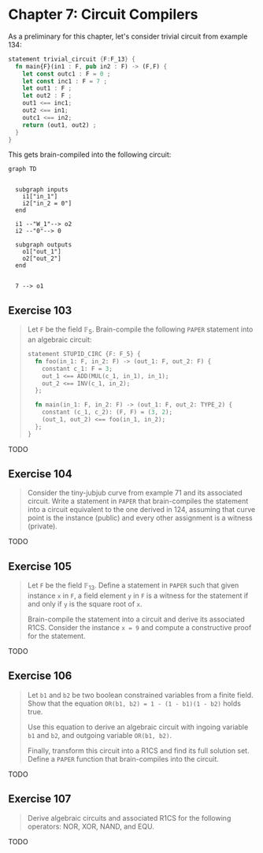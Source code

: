 # Chapter 7: Circuit Compilers

As a preliminary for this chapter, let's consider trivial circuit from example 134:

```rs
statement trivial_circuit {F:F_13} {
  fn main{F}(in1 : F, pub in2 : F) -> (F,F) {
    let const outc1 : F = 0 ;
    let const inc1 : F = 7 ;
    let out1 : F ;
    let out2 : F ;
    out1 <== inc1;
    out2 <== in1;
    outc1 <== in2;
    return (out1, out2) ;
  }
}
```

This gets brain-compiled into the following circuit:

```mermaid
graph TD


  subgraph inputs
    i1["in_1"]
    i2["in_2 = 0"]
  end

  i1 --"W_1"--> o2
  i2 --"0"--> 0

  subgraph outputs
    o1["out_1"]
    o2["out_2"]
  end


  7 --> o1

```

## Exercise 103

> Let `F` be the field $\mathbb{F}_5$. Brain-compile the following `PAPER` statement into an algebraic circuit:
>
> ```rs
> statement STUPID_CIRC {F: F_5} {
>   fn foo(in_1: F, in_2: F) -> (out_1: F, out_2: F) {
>     constant c_1: F = 3;
>     out_1 <== ADD(MUL(c_1, in_1), in_1);
>     out_2 <== INV(c_1, in_2);
>   };
>
>   fn main(in_1: F, in_2: F) -> (out_1: F, out_2: TYPE_2) {
>     constant (c_1, c_2): (F, F) = (3, 2);
>     (out_1, out_2) <== foo(in_1, in_2);
>   };
> }
> ```

TODO

## Exercise 104

> Consider the tiny-jubjub curve from example 71 and its associated circuit. Write a statement in `PAPER` that brain-compiles the statement into a circuit equivalent to the one derived in 124, assuming that curve point is the instance (public) and every other assignment is a witness (private).

TODO

## Exercise 105

> Let `F` be the field $\mathbb{F}_{13}$. Define a statement in `PAPER` such that given instance `x` in `F`, a field element `y` in `F` is a witness for the statement if and only if `y` is the square root of `x`.
>
> Brain-compile the statement into a circuit and derive its associated R1CS. Consider the instance `x = 9` and compute a constructive proof for the statement.

TODO

## Exercise 106

> Let `b1` and `b2` be two boolean constrained variables from a finite field. Show that the equation `OR(b1, b2) = 1 - (1 - b1)(1 - b2)` holds true.
>
> Use this equation to derive an algebraic circuit with ingoing variable `b1` and `b2`, and outgoing variable `OR(b1, b2)`.
>
> Finally, transform this circuit into a R1CS and find its full solution set. Define a `PAPER` function that brain-compiles into the circuit.

TODO

## Exercise 107

> Derive algebraic circuits and associated R1CS for the following operators: NOR, XOR, NAND, and EQU.

TODO
